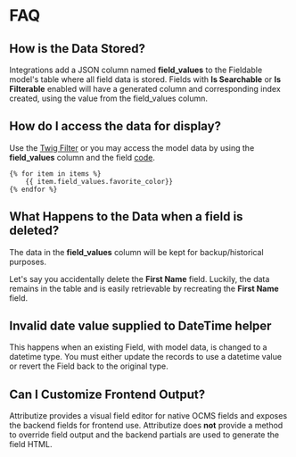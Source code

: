 # FAQ

## How is the Data Stored?
Integrations add a JSON column named **field_values** to the Fieldable model's table where all field data is stored.  Fields with **Is Searchable** or **Is Filterable** enabled will have a generated column and corresponding index created, using the value from the field_values column.

## How do I access the data for display?
Use the [Twig Filter](/attributize/usage/twigfilter.html#twig-filter) or you may access the model data by using the **field_values** column and the field [code](/attributize/usage/editor/tabs/settings.html).

``` twig
{% for item in items %}
    {{ item.field_values.favorite_color}}
{% endfor %}
```

## What Happens to the Data when a field is deleted?
The data in the **field_values** column will be kept for backup/historical purposes.

Let's say you accidentally delete the **First Name** field.  Luckily, the data remains in the table and is easily retrievable by recreating the **First Name** field. 

## Invalid date value supplied to DateTime helper
This happens when an existing Field, with model data, is changed to a datetime type.  You must either update the records to use a datetime value or revert the Field back to the original type.

## Can I Customize Frontend Output?
Attributize provides a visual field editor for native OCMS fields and exposes the backend fields for frontend use.  Attributize does **not** provide a method to override field output and the backend partials are used to generate the field HTML.